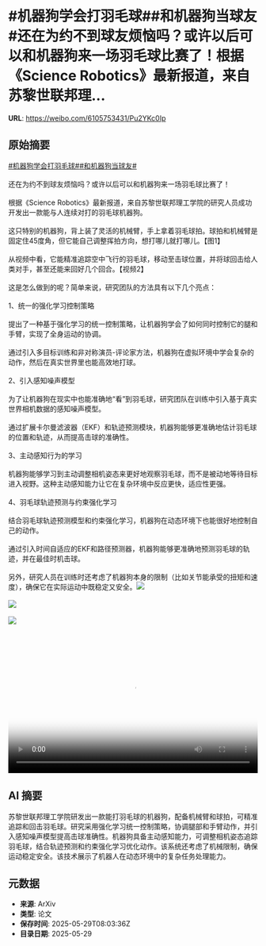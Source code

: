 # #机器狗学会打羽毛球##和机器狗当球友#还在为约不到球友烦恼吗？或许以后可以和机器狗来一场羽毛球比赛了！根据《Science Robotics》最新报道，来自苏黎世联邦理...

**URL**: https://weibo.com/6105753431/Pu2YKc0Ip

## 原始摘要

<a href="https://m.weibo.cn/search?containerid=231522type%3D1%26t%3D10%26q%3D%23%E6%9C%BA%E5%99%A8%E7%8B%97%E5%AD%A6%E4%BC%9A%E6%89%93%E7%BE%BD%E6%AF%9B%E7%90%83%23&amp;extparam=%23%E6%9C%BA%E5%99%A8%E7%8B%97%E5%AD%A6%E4%BC%9A%E6%89%93%E7%BE%BD%E6%AF%9B%E7%90%83%23" data-hide=""><span class="surl-text">#机器狗学会打羽毛球#</span></a><a href="https://m.weibo.cn/search?containerid=231522type%3D1%26t%3D10%26q%3D%23%E5%92%8C%E6%9C%BA%E5%99%A8%E7%8B%97%E5%BD%93%E7%90%83%E5%8F%8B%23&amp;extparam=%23%E5%92%8C%E6%9C%BA%E5%99%A8%E7%8B%97%E5%BD%93%E7%90%83%E5%8F%8B%23" data-hide=""><span class="surl-text">#和机器狗当球友#</span></a><br><br>还在为约不到球友烦恼吗？或许以后可以和机器狗来一场羽毛球比赛了！<br><br>根据《Science Robotics》最新报道，来自苏黎世联邦理工学院的研究人员成功开发出一款能与人连续对打的羽毛球机器狗。<br><br>这只特别的机器狗，背上装了灵活的机械臂，手上拿着羽毛球拍。球拍和机械臂是固定住45度角，但它能自己调整挥拍方向，想打哪儿就打哪儿。【图1】<br><br>从视频中看，它能精准追踪空中飞行的羽毛球，移动至击球位置，并将球回击给人类对手，甚至还能来回好几个回合。【视频2】<br><br>这是怎么做到的呢？简单来说，研究团队的方法具有以下几个亮点：<br><br>1、统一的强化学习控制策略<br><br>提出了一种基于强化学习的统一控制策略，让机器狗学会了如何同时控制它的腿和手臂，实现了全身运动的协调。<br><br>通过引入多目标训练和非对称演员-评论家方法，机器狗在虚拟环境中学会复杂的动作，然后在真实世界里也能高效地打球。<br><br>2、引入感知噪声模型<br><br> 为了让机器狗在现实中也能准确地“看”到羽毛球，研究团队在训练中引入基于真实世界相机数据的感知噪声模型。<br><br>通过扩展卡尔曼滤波器（EKF）和轨迹预测模块，机器狗能够更准确地估计羽毛球的位置和轨迹，从而提高击球的准确性。<br><br>3、主动感知行为的学习<br><br>机器狗能够学习到主动调整相机姿态来更好地观察羽毛球，而不是被动地等待目标进入视野。这种主动感知能力让它在复杂环境中反应更快，适应性更强。<br><br>4、羽毛球轨迹预测与约束强化学习<br><br>结合羽毛球轨迹预测模型和约束强化学习，机器狗在动态环境下也能很好地控制自己的动作。<br><br>通过引入时间自适应的EKF和路径预测器，机器狗能够更准确地预测羽毛球的轨迹，并在最佳时机击球。<br><br>另外，研究人员在训练时还考虑了机器狗本身的限制（比如关节能承受的扭矩和速度），确保它在实际运动中既稳定又安全。<img style="" src="https://tvax2.sinaimg.cn/large/006Fd7o3gy1i1w8m05oapj32bc2panpf.jpg" referrerpolicy="no-referrer"><br><br><img style="" src="https://tvax3.sinaimg.cn/large/006Fd7o3ly1i1w8n8osc5j30zq0k075a.jpg" referrerpolicy="no-referrer"><br><br><img style="" src="https://tvax4.sinaimg.cn/large/006Fd7o3gy1i1w8m6s2a3j32bc3exhdw.jpg" referrerpolicy="no-referrer"><br><br><br clear="both"><div style="clear: both"></div><video controls="controls" poster="https://tvax1.sinaimg.cn/orj480/006Fd7o3ly1i1w8n7sqr9j30zq0k075a.jpg" style="width: 100%"><source src="https://f.video.weibocdn.com/o0/b4j2423Mlx08oCvsdMw801041200d85Z0E010.mp4?label=mp4_720p&amp;template=1286x720.25.0&amp;ori=0&amp;ps=1CwnkDw1GXwCQx&amp;Expires=1748509261&amp;ssig=4dWqubOz1L&amp;KID=unistore,video"><source src="https://f.video.weibocdn.com/o0/fk80s7Bnlx08oCvrOrTO010412006v510E010.mp4?label=mp4_hd&amp;template=856x480.25.0&amp;ori=0&amp;ps=1CwnkDw1GXwCQx&amp;Expires=1748509261&amp;ssig=UFZ%2B2ipEm0&amp;KID=unistore,video"><source src="https://f.video.weibocdn.com/o0/16eaQDNilx08oCvrIkIw010412004d6l0E010.mp4?label=mp4_ld&amp;template=640x360.25.0&amp;ori=0&amp;ps=1CwnkDw1GXwCQx&amp;Expires=1748509261&amp;ssig=qd6576283x&amp;KID=unistore,video"><p>视频无法显示，请前往<a href="https://video.weibo.com/show?fid=1034%3A5171612496887850" target="_blank" rel="noopener noreferrer">微博视频</a>观看。</p></video>

## AI 摘要

苏黎世联邦理工学院研发出一款能打羽毛球的机器狗，配备机械臂和球拍，可精准追踪和回击羽毛球。研究采用强化学习统一控制策略，协调腿部和手臂动作，并引入感知噪声模型提高击球准确性。机器狗具备主动感知能力，可调整相机姿态追踪羽毛球，结合轨迹预测和约束强化学习优化动作。该系统还考虑了机械限制，确保运动稳定安全。该技术展示了机器人在动态环境中的复杂任务处理能力。

## 元数据

- **来源**: ArXiv
- **类型**: 论文
- **保存时间**: 2025-05-29T08:03:36Z
- **目录日期**: 2025-05-29
